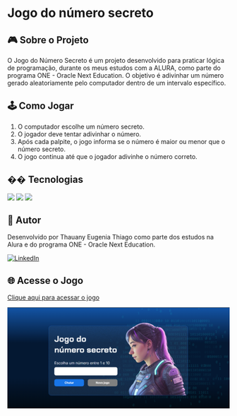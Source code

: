 <h1>Jogo do número secreto</h1>

## 🎮 Sobre o Projeto
O Jogo do Número Secreto é um projeto desenvolvido para praticar lógica de programação, durante os meus estudos com a ALURA, como parte do programa ONE - Oracle Next Education. O objetivo é adivinhar um número gerado aleatoriamente pelo computador dentro de um intervalo específico.

## 🕹️ Como Jogar
1. O computador escolhe um número secreto.
2. O jogador deve tentar adivinhar o número.
3. Após cada palpite, o jogo informa se o número é maior ou menor que o número secreto.
4. O jogo continua até que o jogador adivinhe o número correto.

## �� Tecnologias
<div>
  <img src="https://img.shields.io/badge/HTML-239120?style=for-the-badge&logo=html5&logoColor=white">
  <img src="https://img.shields.io/badge/CSS-239120?&style=for-the-badge&logo=css3&logoColor=white">
  <img src="https://img.shields.io/badge/JavaScript-F7DF1E?style=for-the-badge&logo=javascript&logoColor=black">
</div>

## 👤 Autor
Desenvolvido por Thauany Eugenia Thiago como parte dos estudos na Alura e do programa ONE - Oracle Next Education.

[![LinkedIn](https://img.shields.io/badge/LinkedIn-0077B5?style=for-the-badge&logo=linkedin&logoColor=white)](https://www.linkedin.com/in/thauany-eugenia-thiago-629048203)

## 🌐 Acesse o Jogo
[ Clique aqui para acessar o jogo](https://jogo-orpin-phi-58.vercel.app/)

![Capa do Projeto](img/capa.png)
